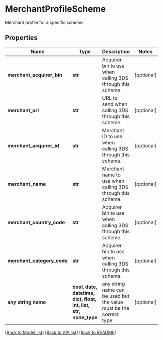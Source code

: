 # MerchantProfileScheme

Merchant profile for a specific scheme.

## Properties
Name | Type | Description | Notes
------------ | ------------- | ------------- | -------------
**merchant_acquirer_bin** | **str** | Acquirer bin to use when calling 3DS through this scheme. | [optional] 
**merchant_url** | **str** | URL to send when calling 3DS through this scheme. | [optional] 
**merchant_acquirer_id** | **str** | Merchant ID to use when calling 3DS through this scheme. | [optional] 
**merchant_name** | **str** | Merchant name to use when calling 3DS through this scheme. | [optional] 
**merchant_country_code** | **str** | Acquirer bin to use when calling 3DS through this scheme. | [optional] 
**merchant_category_code** | **str** | Acquirer bin to use when calling 3DS through this scheme. | [optional] 
**any string name** | **bool, date, datetime, dict, float, int, list, str, none_type** | any string name can be used but the value must be the correct type | [optional]

[[Back to Model list]](../README.md#documentation-for-models) [[Back to API list]](../README.md#documentation-for-api-endpoints) [[Back to README]](../README.md)


